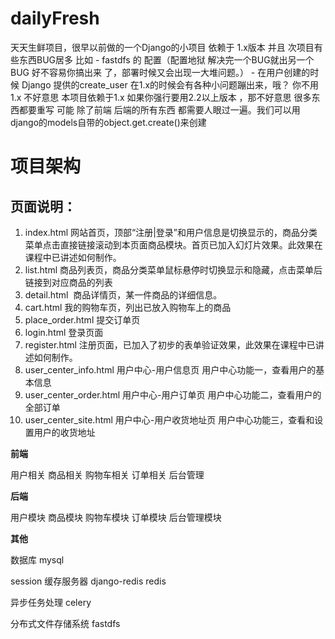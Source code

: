 # dailyFresh

天天生鲜项目，很早以前做的一个Django的小项目 依赖于 1.x版本 
并且 次项目有些东西BUG居多 比如
	- fastdfs 的 配置（配置地狱 解决完一个BUG就出另一个BUG 好不容易你搞出来 了，部署时候又会出现一大堆问题。）
	- 在用户创建的时候 Django 提供的create_user 在1.x的时候会有各种小问题蹦出来，哦？ 你不用1.x 不好意思 本项目依赖于1.x 如果你强行要用2.2以上版本 ，那不好意思 很多东西都要重写 可能 除了前端 后端的所有东西 都需要人眼过一遍。我们可以用 django的models自带的object.get.create()来创建
# 项目架构

## 页面说明：

1. index.html 网站首页，顶部“注册|登录”和用户信息是切换显示的，商品分类菜单点击直接链接滚动到本页面商品模块。首页已加入幻灯片效果。此效果在课程中已讲述如何制作。
2. list.html 商品列表页，商品分类菜单鼠标悬停时切换显示和隐藏，点击菜单后链接到对应商品的列表
3. detail.html  商品详情页，某一件商品的详细信息。
4. cart.html 我的购物车页，列出已放入购物车上的商品
5. place_order.html 提交订单页
6. login.html 登录页面
7. register.html 注册页面，已加入了初步的表单验证效果，此效果在课程中已讲述如何制作。
8. user_center_info.html 用户中心-用户信息页 用户中心功能一，查看用户的基本信息
9. user_center_order.html 用户中心-用户订单页 用户中心功能二，查看用户的全部订单
10. user_center_site.html 用户中心-用户收货地址页 用户中心功能三，查看和设置用户的收货地址

**前端**

用户相关 商品相关 购物车相关 订单相关 后台管理

**后端**

用户模块 商品模块 购物车模块 订单模块 后台管理模块

**其他**

数据库 mysql

session 缓存服务器  django-redis redis

异步任务处理  celery

分布式文件存储系统  fastdfs